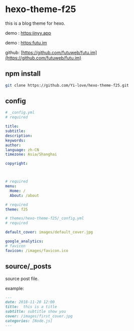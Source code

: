 # hexo-theme-f25
this is a blog theme for hexo.

demo : [https:jinyy.app](https://jinyy.app)

demo : [https:futu.im](https://futu.im)


github: [https://github.com/futuweb/futu.im](https://github.com/futuweb/futu.im)


## npm install

```sh
git clone https://github.com/Yi-love/hexo-theme-f25.git
```

## config 

```yml
# _config.yml
# required

title: 
subtitle:  
description:  
keywords:  
author:  
language: zh-CN
timezone: Asia/Shanghai

copyright:  



# required
menu:
  Home: /
  About: /about

# required
theme: f25
```

```yml
# themes/hexo-theme-f25/_config.yml
# required

default_cover: images/default_cover.jpg

google_analytics: 
# favicon
favicon: /images/favicon.ico
```


## source/\_posts
source post file.

example:

```md
---
date: 2018-11-20 12:00
title:  this is a title
subtitle: subtitle show you
cover: /images/first_cover.jpg
categories: [Node.js]
---
```

